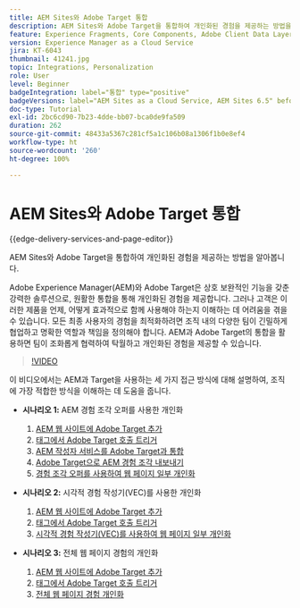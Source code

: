 ```yaml
---
title: AEM Sites와 Adobe Target 통합
description: AEM Sites와 Adobe Target을 통합하여 개인화된 경험을 제공하는 방법을 알아봅니다.
feature: Experience Fragments, Core Components, Adobe Client Data Layer
version: Experience Manager as a Cloud Service
jira: KT-6043
thumbnail: 41241.jpg
topic: Integrations, Personalization
role: User
level: Beginner
badgeIntegration: label="통합" type="positive"
badgeVersions: label="AEM Sites as a Cloud Service, AEM Sites 6.5" before-title="false"
doc-type: Tutorial
exl-id: 2bc6cd90-7b23-4dde-bb07-bca0de9fa509
duration: 262
source-git-commit: 48433a5367c281cf5a1c106b08a1306f1b0e8ef4
workflow-type: ht
source-wordcount: '260'
ht-degree: 100%

---
```


# AEM Sites와 Adobe Target 통합

{{edge-delivery-services-and-page-editor}}

AEM Sites와 Adobe Target을 통합하여 개인화된 경험을 제공하는 방법을 알아봅니다.

Adobe Experience Manager(AEM)와 Adobe Target은 상호 보완적인 기능을 갖춘 강력한 솔루션으로, 원활한 통합을 통해 개인화된 경험을 제공합니다. 그러나 고객은 이러한 제품을 언제, 어떻게 효과적으로 함께 사용해야 하는지 이해하는 데 어려움을 겪을 수 있습니다. 모든 최종 사용자의 경험을 최적화하려면 조직 내의 다양한 팀이 긴밀하게 협업하고 명확한 역할과 책임을 정의해야 합니다. AEM과 Adobe Target의 통합을 활용하면 팀이 조화롭게 협력하여 탁월하고 개인화된 경험을 제공할 수 있습니다.

>[!VIDEO](https://video.tv.adobe.com/v/3410059?quality=12&learn=on&captions=kor)

이 비디오에서는 AEM과 Target을 사용하는 세 가지 접근 방식에 대해 설명하여, 조직에 가장 적합한 방식을 이해하는 데 도움을 줍니다.

* __시나리오 1:__ AEM 경험 조각 오퍼를 사용한 개인화

   1. [AEM 웹 사이트에 Adobe Target 추가](./add-target-launch-extension.md)
   1. [태그에서 Adobe Target 호출 트리거](./load-and-fire-target.md)
   1. [AEM 작성자 서비스를 Adobe Target과 통합](./setup-aem-target-cloud-service.md)
   1. [Adobe Target으로 AEM 경험 조각 내보내기](./export-experience-fragment-target.md)
   1. [경험 조각 오퍼를 사용하여 웹 페이지 일부 개인화](./create-target-activity.md)

* __시나리오 2:__ 시각적 경험 작성기(VEC)를 사용한 개인화

   1. [AEM 웹 사이트에 Adobe Target 추가](./add-target-launch-extension.md)
   1. [태그에서 Adobe Target 호출 트리거](./load-and-fire-target.md)
   1. [시각적 경험 작성기(VEC)를 사용하여 웹 페이지 일부 개인화](./personalization-using-vec.md)

* __시나리오 3:__ 전체 웹 페이지 경험의 개인화

   1. [AEM 웹 사이트에 Adobe Target 추가](./add-target-launch-extension.md)
   1. [태그에서 Adobe Target 호출 트리거](./load-and-fire-target.md)
   1. [전체 웹 페이지 경험 개인화](./personalization-web-page.md)
